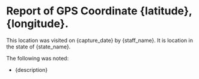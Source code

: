 # Report of GPS Coordinate {latitude}, {longitude}.

This location was visited on {capture_date} by {staff_name}. It is location in the state of {state_name}.

The following was noted:

- {description}



